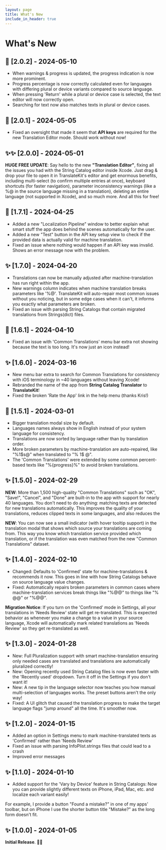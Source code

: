 ```yaml
---
layout: page
title: What's New
include_in_header: true
---
```


# What's New


## 🐞 [2.0.2] - 2024-05-10

- When warnings & progress is updated, the progress indication is now more prominent.
- Progress percentage is now correctly calculated even for languages with differing plural or device variants compared to source language.
- When pressing 'Return' while a plural or device case is selected, the text editor will now correctly open.
- Searching for text now also matches texts in plural or device cases.


## 🐞 [2.0.1] - 2024-05-05

- Fixed an oversight that made it seem that **API keys** are required for the new Translation Editor mode. Should work without now!


## ✨✨ [2.0.0] - 2024-05-01

**HUGE FREE UPDATE**: Say hello to the new **"Translation Editor"**, fixing all the issues you had with the String Catalog editor inside Xcode. Just drag & drop your file to open it in TranslateKit's editor and get enormous benefits, including multi-select (to confirm multiple entries at once), keyboard shortcuts (for faster navigation), parameter inconsistency warnings (like a %@ in the source language missing in a translation), deleting an entire language (not supported in Xcode), and so much more. And all this for free!


## 🐞 [1.7.1] - 2024-04-25

- Added a new "Localization Pipeline" window to better explain what smart stuff the app does behind the scenes automatically for the user.
- Added a new "Test" button in the API key setup view to check if the provided data is actually valid for machine translation.
- Fixed an issue where nothing would happen if an API key was invalid. Shows an error message now with the problem.


## ✨ [1.7.0] - 2024-04-20

- Translations can now be manually adjusted after machine-translation has run right within the app.
- New warnings column indicates when machine translation breaks parameters like '%@'. TranslateKit will auto-repair most common issues without you noticing, but in some edge cases when it can't, it informs you exactly what parameters are broken.
- Fixed an issue with parsing String Catalogs that contain migrated translations from Strings(dict) files.


## 🐞 [1.6.1] - 2024-04-10

- Fixed an issue with 'Common Translations' menu bar extra not showing because the text is too long. It's now just an icon instead!


## ✨ [1.6.0] - 2024-03-16

- New menu bar extra to search for Common Translations for consistency with iOS terminology in ~40 languages without leaving Xcode!
- Rebranded the name of the app from **String Catalog Translator** to **TranslateKit**!
- Fixed the broken 'Rate the App' link in the help menu (thanks Kris!)


## 🐞 [1.5.1] - 2024-03-01

- Bigger translation modal size by default.
- Languages names always show in English instead of your system language for consistency.
- Translations are now sorted by language rather than by translation order.
- More broken parameters by machine-translation are auto-repaired, like "%1$s@" when translated to "% 1$ @".
- The 'Common Translations' were extended by some common percent-based texts like "%{progress}%" to avoid broken translations.


## ✨ [1.5.0] - 2024-02-29

**NEW**: More than 1,500 high-quality "Common Translations" such as "OK", "Save!", "Cancel", and "Done" are built-in to the app with support for nearly 40 languages. You don't need to do anything: matching texts are detected for new translations automatically. This improves the quality of your translations, reduces clipped texts in some languages, and also reduces the

**NEW**: You can now see a small indicator (with hover tooltip support) in the translation modal that shows which source your translations are coming from. This way you know which translation service provided which translation, or if the translation was even matched from the new "Common Translations" dataset.


## ✨ [1.4.0] - 2024-02-10

- Changed: Defaults to 'Confirmed' state for machine-translations & recommends it now. This goes in line with how String Catalogs behave on source language value changes.
- Fixed: Automatically repairs broken parameters in common cases where machine-translation services break things like "%@@" to things like "% @@" or "%@@".

**Migration Notice**: If you turn on the 'Confirmed' mode in Settings, all your translations in 'Needs Review' state will get re-translated. This is expected behavior as whenever you make a change to a value in your source language, Xcode will automatically mark related translations as 'Needs Review' so they get re-translated as well.


## ✨ [1.3.0] - 2024-01-28

- New: Full Pluralization support with smart machine-translation ensuring only needed cases are translated and translations are automatically pluralized correctly!
- New: Opening recently used String Catalog files is now even faster with the 'Recently used' dropdown. Turn it off in the Settings if you don't want it!
- New: A new tip in the language selector now teaches you how manual multi-selection of languages works. The preset buttons aren't the only way!
- Fixed: A UI glitch that caused the translation progress to make the target language flags "jump around" all the time. It's smoother now.


## ✨ [1.2.0] - 2024-01-15

- Added an option in Settings menu to mark machine-translated texts as 'Confirmed' rather than 'Needs Review'
- Fixed an issue with parsing InfoPlist.strings files that could lead to a crash
- Improved error messages


## ✨ [1.1.0] - 2024-01-10

- Added support for the 'Vary by Device' feature in String Catalogs: Now you can provide slightly different texts on iPhone, iPad, Mac, etc. and localize each variant easily!

For example, I provide a button "Found a mistake?" in one of my apps' toolbar, but on iPhone I use the shorter button title "Mistake?" as the long form doesn't fit.


## ✨ [1.0.0] - 2024-01-05

**Initial Release**. 🚀🎉
